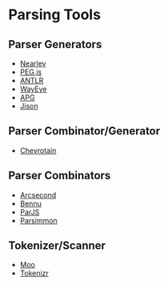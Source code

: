 
Parsing Tools
=============

Parser Generators
-----------------

- [Nearley](https://nearley.js.org/)
- [PEG.js](https://pegjs.org/)
- [ANTLR](https://www.antlr.org/)
- [WayEye](https://waxeye.org/)
- [APG](https://github.com/ldthomas/apg-js2)
- [Jison](http://zaa.ch/jison/)

Parser Combinator/Generator
---------------------------

- [Chevrotain](https://github.com/SAP/chevrotain)

Parser Combinators
------------------

- [Arcsecond](https://github.com/francisrstokes/arcsecond)
- [Bennu](http://bennu-js.com/)
- [ParJS](https://github.com/GregRos/parjs)
- [Parsimmon](https://github.com/jneen/parsimmon)

Tokenizer/Scanner
-----------------

- [Moo](https://github.com/no-context/moo)
- [Tokenizr](https://github.com/rse/tokenizr)

